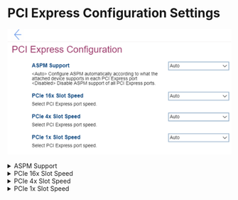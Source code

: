 # PCI Express Configuration Settings #
![](./img/pciexpressconfig.png)

<details><summary>ASPM Support</summary>

ASPM (Active State Power Management).

Options:

1. **Auto** – configure ASPM automatically according to what the attached device supports in each PCI (Peripheral Component Interconnect) Express port. Default.
2. Disabled – Disable ASPM support of all PCI Express ports.

| WMI Setting name | Values | SVP / SMP Req'd | AMD/Intel |
|:---|:---|:---|:---|
| ASPMSupport | Disabled, Auto | yes | Both |
</details>

<details><summary>PCIe 16x Slot Speed</summary>

Options:

1. **Auto** – Default.
2. Gen 1
3. Gen 2
4. Gen 3
5. Gen 4

| WMI Setting name | Values | SVP / SMP Req'd | AMD/Intel |
|:---|:---|:---|:---|
| PCIe16xSlotSpeed | Auto, Gen1, Gen2, Gen3, Gen4 | yes | Intel |
</details>

<details><summary>PCIe 4x Slot Speed</summary>

Options:

1. **Auto** – Default.
2. Gen 1
3. Gen 2
4. Gen 3

| WMI Setting name | Values | SVP / SMP Req'd | AMD/Intel |
|:---|:---|:---|:---|
| PCIe4xSlotSpeed | Auto, Gen1, Gen2, Gen3 | yes | Intel |
</details>

<details><summary>PCIe 1x Slot Speed</summary>

Options:

1. **Auto** – Default.
2. Gen 1
3. Gen 2
4. Gen 3

| WMI Setting name | Values | SVP / SMP Req'd | AMD/Intel |
|:---|:---|:---|:---|
| PCIe1xSlotSpeed | Auto, Gen1, Gen2, Gen3 | yes | Intel |
</details>
